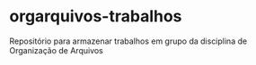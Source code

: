 # orgarquivos-trabalhos
Repositório para armazenar trabalhos em grupo da disciplina de Organização de Arquivos
